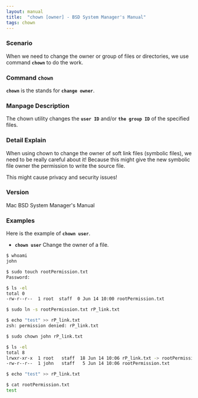 ```yaml
---
layout: manual
title:  "chown [owner] - BSD System Manager's Manual" 
tags: chown
---
```


### Scenario
When we need to change the owner or group of files or directories, we use command __`chown`__ to do the work.

### Command `chown` 
 __`chown`__ is the stands for __`change owner`__.

### Manpage Description
The chown utility changes the __`user ID`__ and/or __`the group ID`__ of the specified files.

### Detail Explain
When using chown to change the owner of soft link files (symbolic files), we need to be really careful about it! Because this might give the new symbolic file owner the permission to write the source file.

This might cause privacy and security issues! 

### Version
Mac BSD System Manager's Manual

### Examples
Here is the example of __`chown user`__.

- __`chown user`__ Change the owner of a file.

```bash
$ whoami 
john

$ sudo touch rootPermission.txt
Password:

$ ls -el 
total 0
-rw-r--r--  1 root  staff  0 Jun 14 10:00 rootPermission.txt

$ sudo ln -s rootPermission.txt rP_link.txt

$ echo "test" >> rP_link.txt 
zsh: permission denied: rP_link.txt

$ sudo chown john rP_link.txt

$ ls -el
total 8
lrwxr-xr-x  1 root   staff  18 Jun 14 10:06 rP_link.txt -> rootPermission.txt
-rw-r--r--  1 john   staff   5 Jun 14 10:06 rootPermission.txt

$ echo "test" >> rP_link.txt

$ cat rootPermission.txt 
test
```

